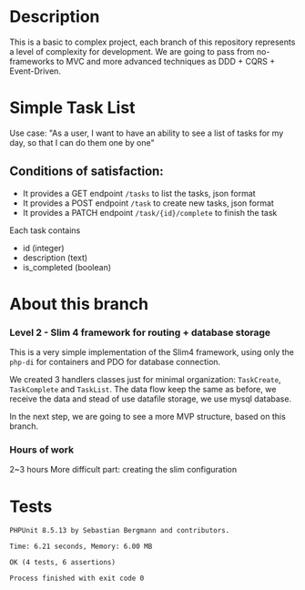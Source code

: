 # Description
This is a basic to complex project, each branch of this repository represents a level of complexity for development. We are going to pass from no-frameworks to MVC and more advanced techniques as DDD + CQRS + Event-Driven.

# Simple Task List
Use case: "As a user, I want to have an ability to see a list of tasks for my day, so that I can do them one by one" 

## Conditions of satisfaction: 

- It provides a GET endpoint `/tasks` to list the tasks, json format
- It provides a POST endpoint `/task` to create new tasks, json format
- It provides a PATCH endpoint `/task/{id}/complete` to finish the task

Each task contains 

- id (integer)
- description (text)
- is_completed (boolean)

# About this branch

### Level 2 - Slim 4 framework for routing + database storage

This is a very simple implementation of the Slim4 framework, using only the `php-di` for containers and PDO for 
database connection.

We created 3 handlers classes just for minimal organization: `TaskCreate`, `TaskComplete` and `TaskList`.
The data flow keep the same as before, we receive the data and stead of use datafile storage, we use mysql database.

In the next step, we are going to see a more MVP structure, based on this branch.

### Hours of work
2~3 hours
More difficult part: creating the slim configuration

# Tests

    PHPUnit 8.5.13 by Sebastian Bergmann and contributors.
    
    Time: 6.21 seconds, Memory: 6.00 MB
    
    OK (4 tests, 6 assertions)
    
    Process finished with exit code 0
